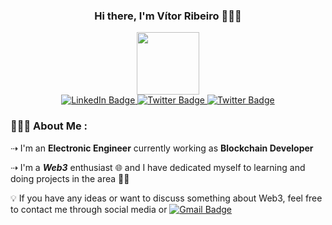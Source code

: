 

<!--
**vitorribeiro99/vitorribeiro99** is a ✨ _special_ ✨ repository because its `README.md` (this file) appears on your GitHub profile.

Here are some ideas to get you started:

- 🔭 I’m currently working on ...
- 🌱 I’m currently learning ...
- 👯 I’m looking to collaborate on ...
- 🤔 I’m looking for help with ...
- 💬 Ask me about ...
- 📫 How to reach me: ...
- 😄 Pronouns: ...
- ⚡ Fun fact: ...
-->
<h3 align="center" > Hi there, I'm Vítor Ribeiro 🙋🏻‍♂️ </h3>
<div id="header" align="center">
  <img src="https://user-images.githubusercontent.com/73917262/222388230-62bca915-be56-4d2d-9115-6cc2856c71c3.png" width="100"/>
</div>

<div id="badges" align="center" >
  <a href="https://www.linkedin.com/in/vitor-ribeiro99/">
    <img src="https://img.shields.io/badge/LinkedIn-blue?style=for-the-badge&logo=linkedin&logoColor=white&style=plastic&logoWidth=30" alt="LinkedIn Badge"/>
  </a>
  <a href="https://twitter.com/vitorhsr99">
    <img src="https://img.shields.io/badge/Twitter-blue?style=for-the-badge&logo=twitter&logoColor=white&style=plastic&logoWidth=30" alt="Twitter Badge"/>
  </a>
   <a href="https://discord.com/users/388000346489880576">
    <img src="https://img.shields.io/badge/Discord-5865F2?style=for-the-badge&logo=discord&logoColor=white&style=plastic&logoWidth=30" alt="Twitter Badge"/>
  </a>
</div>


### 👨🏻‍💻 About Me :

⇢ I'm an **Electronic Engineer** currently working as **Blockchain Developer**

⇢ I'm a _**Web3**_ enthusiast 🌐 and I have dedicated myself to learning and doing projects in the area 👷🏻

💡 If you have any ideas or want to discuss something about Web3, feel free to contact me through social media or 
   <a href="mailto:v99ribeiro@gmail.com?subject=Came%20from%20Github">
    <img src="https://img.shields.io/badge/Gmail-D14836?style=for-the-badge&logo=gmail&logoColor=white&style=plastic&logoWidth=20" alt="Gmail Badge"/>
  </a>

